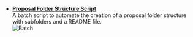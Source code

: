 - **[Proposal Folder Structure Script](https://github.com/zahirul-islam-dhaka/Proposal-Folder-Script/blob/main/create-proposal-structure.bat)**  
  A batch script to automate the creation of a proposal folder structure with subfolders and a README file.  
  ![Batch](https://img.shields.io/badge/-Batch-00A2FF?logo=windows&logoColor=white)
